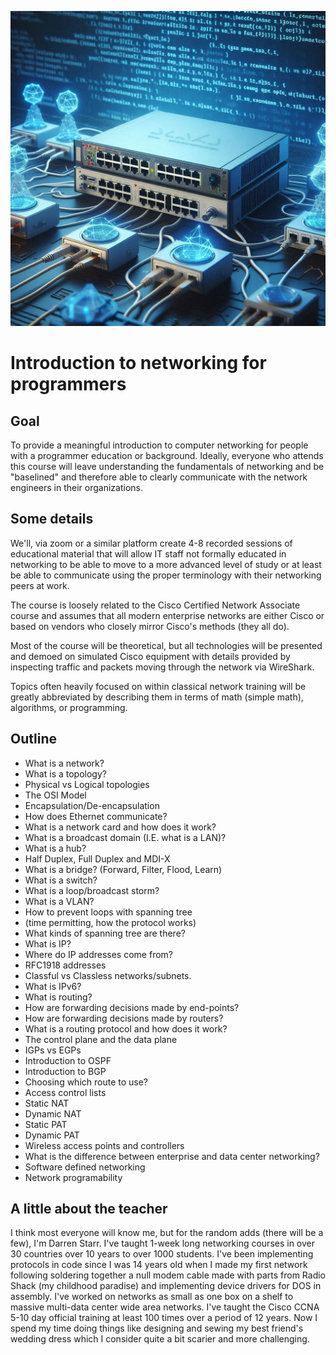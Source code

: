 ![Heading image](headingimage.png "Title")

# Introduction to networking for programmers

## Goal

To provide a meaningful introduction to computer networking for people with a programmer education or background. Ideally, everyone who attends this course will leave understanding the fundamentals of networking and be "baselined" and therefore able to clearly communicate with the network engineers in their organizations.

## Some details

We'll, via zoom or a similar platform create 4-8 recorded sessions of educational material that will allow IT staff not formally educated in networking to be able to move to a more advanced level of study or at least be able to communicate using the proper terminology with their networking peers at work.

The course is loosely related to the Cisco Certified Network Associate course and assumes that all modern enterprise networks are either Cisco or based on vendors who closely mirror Cisco's methods (they all do).

Most of the course will be theoretical, but all technologies will be presented and demoed on simulated Cisco equipment with details provided by inspecting traffic and packets moving through the network via WireShark.

Topics often heavily focused on within classical network training will be greatly abbreviated by describing them in terms of math (simple math), algorithms, or programming.

## Outline

- What is a network?
- What is a topology?
- Physical vs Logical topologies
- The OSI Model
- Encapsulation/De-encapsulation
- How does Ethernet communicate?
- What is a network card and how does it work?
- What is a broadcast domain (I.E. what is a LAN)?
- What is a hub?
- Half Duplex, Full Duplex and MDI-X
- What is a bridge? (Forward, Filter, Flood, Learn)
- What is a switch?
- What is a loop/broadcast storm?
- What is a VLAN?
- How to prevent loops with spanning tree
- (time permitting, how the protocol works)
- What kinds of spanning tree are there?
- What is IP?
- Where do IP addresses come from?
- RFC1918 addresses
- Classful vs Classless networks/subnets.
- What is IPv6?
- What is routing?
- How are forwarding decisions made by end-points?
- How are forwarding decisions made by routers?
- What is a routing protocol and how does it work?
- The control plane and the data plane
- IGPs vs EGPs
- Introduction to OSPF
- Introduction to BGP
- Choosing which route to use?
- Access control lists
- Static NAT
- Dynamic NAT
- Static PAT
- Dynamic PAT
- Wireless access points and controllers
- What is the difference between enterprise and data center networking?
- Software defined networking
- Network programability

## A little about the teacher

I think most everyone will know me, but for the random adds (there will be a few), I'm Darren Starr. I've taught 1-week long networking courses in over 30 countries over 10 years to over 1000 students. I've been implementing protocols in code since I was 14 years old when I made my first network following soldering together a null modem cable made with parts from Radio Shack (my childhood paradise) and implementing device drivers for DOS in assembly. I've worked on networks as small as one box on a shelf to massive multi-data center wide area networks. I've taught the Cisco CCNA 5-10 day official training at least 100 times over a period of 12 years. Now I spend my time doing things like designing and sewing my best friend's wedding dress which I consider quite a bit scarier and more challenging.

